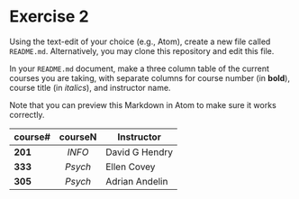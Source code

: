 # Exercise 2
Using the text-edit of your choice (e.g., Atom), create a new file called `README.md`. Alternatively, you may clone this repository and edit this file.

In your `README.md` document, make a three column table of the current courses you are taking, with separate columns for course number (in **bold**), course title (in _italics_), and instructor name.

Note that you can preview this Markdown in Atom to make sure it works correctly.

|course#|courseN|Instructor|
|-------|:----:|--------------|
|**201**|_INFO_|David G Hendry|
|**333**|_Psych_|Ellen Covey|
|**305**|_Psych_|Adrian Andelin|
